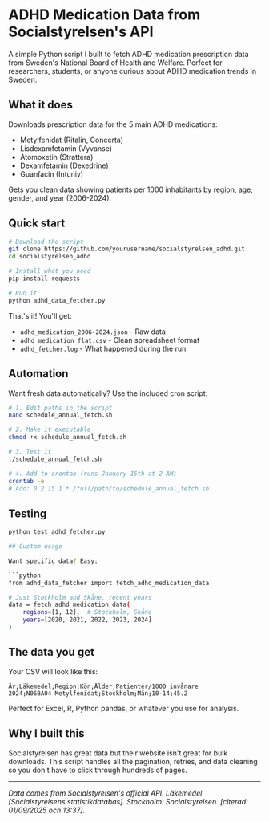 # ADHD Medication Data from Socialstyrelsen's API

A simple Python script I built to fetch ADHD medication prescription data from Sweden's National Board of Health and Welfare. Perfect for researchers, students, or anyone curious about ADHD medication trends in Sweden.

## What it does

Downloads prescription data for the 5 main ADHD medications:
- Metylfenidat (Ritalin, Concerta)
- Lisdexamfetamin (Vyvanse) 
- Atomoxetin (Strattera)
- Dexamfetamin (Dexedrine)
- Guanfacin (Intuniv)

Gets you clean data showing patients per 1000 inhabitants by region, age, gender, and year (2006-2024).

## Quick start

```bash
# Download the script
git clone https://github.com/yourusername/socialstyrelsen_adhd.git
cd socialstyrelsen_adhd

# Install what you need
pip install requests

# Run it
python adhd_data_fetcher.py
```

That's it! You'll get:
- `adhd_medication_2006-2024.json` - Raw data  
- `adhd_medication_flat.csv` - Clean spreadsheet format
- `adhd_fetcher.log` - What happened during the run

## Automation

Want fresh data automatically? Use the included cron script:
```bash
# 1. Edit paths in the script
nano schedule_annual_fetch.sh

# 2. Make it executable
chmod +x schedule_annual_fetch.sh

# 3. Test it
./schedule_annual_fetch.sh

# 4. Add to crontab (runs January 15th at 2 AM)
crontab -e
# Add: 0 2 15 1 * /full/path/to/schedule_annual_fetch.sh
```

## Testing

```bash
python test_adhd_fetcher.py

## Custom usage

Want specific data? Easy:

```python
from adhd_data_fetcher import fetch_adhd_medication_data

# Just Stockholm and Skåne, recent years
data = fetch_adhd_medication_data(
    regions=[1, 12],  # Stockholm, Skåne
    years=[2020, 2021, 2022, 2023, 2024]
)
```

## The data you get

Your CSV will look like this:
```csv
År;Läkemedel;Region;Kön;Ålder;Patienter/1000 invånare
2024;N06BA04 Metylfenidat;Stockholm;Män;10-14;45.2
```

Perfect for Excel, R, Python pandas, or whatever you use for analysis.

## Why I built this

Socialstyrelsen has great data but their website isn't great for bulk downloads. This script handles all the pagination, retries, and data cleaning so you don't have to click through hundreds of pages.

---

*Data comes from Socialstyrelsen's official API. Läkemedel [Socialstyrelsens statistikdatabas]. Stockholm: Socialstyrelsen. [citerad: 01/09/2025 och 13:37].*
